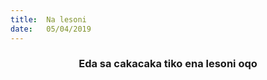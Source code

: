 ```yaml
---
title:  Na lesoni
date:   05/04/2019
---
```


### <center>Eda sa cakacaka tiko ena lesoni oqo</center>